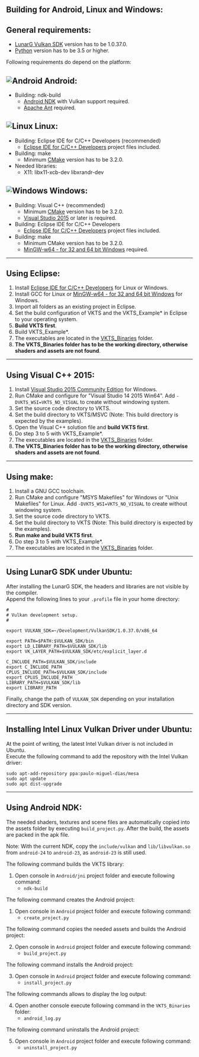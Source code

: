 Building for Android, Linux and Windows:
----------------------------------------

General requirements:
---------------------
  
- [LunarG Vulkan SDK](http://vulkan.lunarg.com) version has to be 1.0.37.0.
- [Python](https://www.python.org/) version has to be 3.5 or higher.  


Following requirements do depend on the platform:

![Android](images/android_logo.png) Android:
---

- Building: ndk-build  
    - [Android NDK](http://developer.android.com/ndk/index.html) with Vulkan support required.  
    - [Apache Ant](https://ant.apache.org/) required.  
      

![Linux](images/linux_logo.png) Linux:
---

- Building: Eclipse IDE for C/C++ Developers (recommended)  
    - [Eclipse IDE for C/C++ Developers](https://www.eclipse.org/downloads/) project files included.   
- Building: make  
    - Minimum [CMake](https://cmake.org/) version has to be 3.2.0.  
- Needed libraries:
    - X11: libx11-xcb-dev libxrandr-dev


![Windows](images/windows_logo.png) Windows:
---

- Building: Visual C++ (recommended)  
    - Minimum [CMake](https://cmake.org/) version has to be 3.2.0.  
    - [Visual Studio 2015](https://www.visualstudio.com/en-us/downloads/visual-studio-2015-downloads-vs.aspx) or later is required.  
- Building: Eclipse IDE for C/C++ Developers  
    - [Eclipse IDE for C/C++ Developers](https://www.eclipse.org/downloads/) project files included.  
- Building: make  
    - Minimum CMake version has to be 3.2.0.  
    - [MinGW-w64 - for 32 and 64 bit Windows](https://sourceforge.net/projects/mingw-w64/) required.  


---

Using Eclipse:
--------------

1. Install [Eclipse IDE for C/C++ Developers](https://www.eclipse.org/downloads/) for Linux or Windows.
2. Install GCC for Linux or [MinGW-w64 - for 32 and 64 bit Windows](https://sourceforge.net/projects/mingw-w64/) for Windows.
3. Import all folders as an existing project in Eclipse. 
4. Set the build configuration of VKTS and the VKTS_Example* in Eclipse to your operating system.
5. __Build VKTS first__.
6. Build VKTS_Example*.
7. The executables are located in the [VKTS_Binaries](VKTS_Binaries/README.md) folder.
8. __The VKTS_Binaries folder has to be the working directory, otherwise shaders and assets are not found__.


---

Using Visual C++ 2015:
----------------------

1. Install [Visual Studio 2015 Community Edition](https://www.visualstudio.com/de/downloads/) for Windows.
2. Run CMake and configure for "Visual Studio 14 2015 Win64".
   Add `-DVKTS_WSI=VKTS_NO_VISUAL` to create without windowing system.
3. Set the source code directory to VKTS.
4. Set the build directory to VKTS/MSVC (Note: This build directory is expected by the examples).
5. Open the Visual C++ solution file and __build VKTS first__.
6. Do step 3 to 5 with VKTS_Example*.
7. The executables are located in the [VKTS_Binaries](VKTS_Binaries/README.md) folder.
8. __The VKTS_Binaries folder has to be the working directory, otherwise shaders and assets are not found__.


---

Using make:
-----------

1. Install a GNU GCC toolchain.
2. Run CMake and configure "MSYS Makefiles" for Windows or "Unix Makefiles" for Linux.
   Add `-DVKTS_WSI=VKTS_NO_VISUAL` to create without windowing system.
3. Set the source code directory to VKTS.
4. Set the build directory to VKTS (Note: This build directory is expected by the examples). 
5. __Run make and build VKTS first__.
6. Do step 3 to 5 with VKTS_Example*.
7. The executables are located in the [VKTS_Binaries](VKTS_Binaries/README.md) folder.


---

Using LunarG SDK under Ubuntu:
------------------------------

After installing the LunarG SDK, the headers and libraries are not visible by the compiler.  
Append the following lines to your `.profile` file in your home directory: 

`#`  
`# Vulkan development setup.`  
`#`  
  
`export VULKAN_SDK=~/Development/VulkanSDK/1.0.37.0/x86_64`  
  
`export PATH=$PATH:$VULKAN_SDK/bin`  
`export LD_LIBRARY_PATH=$VULKAN_SDK/lib`  
`export VK_LAYER_PATH=$VULKAN_SDK/etc/explicit_layer.d`  
  
`C_INCLUDE_PATH=$VULKAN_SDK/include`   
`export C_INCLUDE_PATH`  
`CPLUS_INCLUDE_PATH=$VULKAN_SDK/include`   
`export CPLUS_INCLUDE_PATH`  
`LIBRARY_PATH=$VULKAN_SDK/lib`  
`export LIBRARY_PATH`  

Finally, change the path of `VULKAN_SDK` depending on your installation directory and SDK version.


---

Installing Intel Linux Vulkan Driver under Ubuntu:
--------------------------------------------------

At the point of writing, the latest Intel Vulkan driver is not included in Ubuntu.    
Execute the following command to add the repository with the Intel Vulkan driver:  
  
`sudo apt-add-repository ppa:paulo-miguel-dias/mesa`  
`sudo apt update`  
`sudo apt dist-upgrade`


---

Using Android NDK:
------------------

The needed shaders, textures and scene files are automatically copied into the assets folder by
executing `build_project.py`. After the build, the assets are packed in the apk file. 

Note:
With the current NDK, copy the `include/vulkan` and `lib/libvulkan.so` from `android-24` to `android-23`,
as `android-23` is still used.

The following command builds the VKTS library:

1. Open console in `Android/jni` project folder and execute following command:  
    - `ndk-build`


The following command creates the Android project:

1. Open console in `Android` project folder and execute following command:  
    - `create_project.py`

The following command copies the needed assets and builds the Android project:

2. Open console in `Android` project folder and execute following command:  
    - `build_project.py`

The following command installs the Android project:

3. Open console in `Android` project folder and execute following command:  
    - `install_project.py`

The following commands allows to display the log output:

4. Open another console execute following command in the `VKTS_Binaries` folder:  
    - `android_log.py` 

The following command uninstalls the Android project:

5. Open console in `Android` project folder and execute following command:  
    - `uninstall_project.py`

